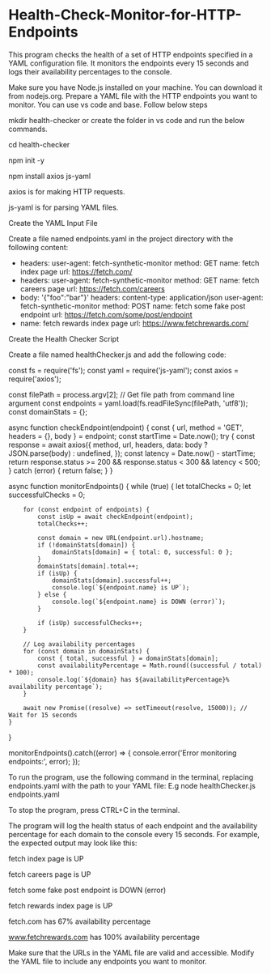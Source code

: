 # Health-Check-Monitor-for-HTTP-Endpoints

This program checks the health of a set of HTTP endpoints specified in a YAML configuration file. It monitors the endpoints every 15 seconds and logs their availability percentages to the console.

Make sure you have Node.js installed on your machine. You can download it from nodejs.org.
Prepare a YAML file with the HTTP endpoints you want to monitor. You can use vs code and base. Follow below steps


mkdir health-checker or create the folder in vs code and run the below commands.

cd health-checker

npm init -y

npm install axios js-yaml

axios is for making HTTP requests.

js-yaml is for parsing YAML files.

Create the YAML Input File

Create a file named endpoints.yaml in the project directory with the following content:

- headers:
    user-agent: fetch-synthetic-monitor
  method: GET
  name: fetch index page
  url: https://fetch.com/
- headers:
    user-agent: fetch-synthetic-monitor
  method: GET
  name: fetch careers page
  url: https://fetch.com/careers
- body: '{"foo":"bar"}'
  headers:
    content-type: application/json
    user-agent: fetch-synthetic-monitor
  method: POST
  name: fetch some fake post endpoint
  url: https://fetch.com/some/post/endpoint
- name: fetch rewards index page
  url: https://www.fetchrewards.com/



Create the Health Checker Script

Create a file named healthChecker.js and add the following code:

const fs = require('fs');
const yaml = require('js-yaml');
const axios = require('axios');

const filePath = process.argv[2]; // Get file path from command line argument
const endpoints = yaml.load(fs.readFileSync(filePath, 'utf8'));
const domainStats = {};

async function checkEndpoint(endpoint) {
    const { url, method = 'GET', headers = {}, body } = endpoint;
    const startTime = Date.now();
    try {
        const response = await axios({
            method,
            url,
            headers,
            data: body ? JSON.parse(body) : undefined,
        });
        const latency = Date.now() - startTime;
        return response.status >= 200 && response.status < 300 && latency < 500;
    } catch (error) {
        return false;
    }
}

async function monitorEndpoints() {
    while (true) {
        let totalChecks = 0;
        let successfulChecks = 0;

        for (const endpoint of endpoints) {
            const isUp = await checkEndpoint(endpoint);
            totalChecks++;

            const domain = new URL(endpoint.url).hostname;
            if (!domainStats[domain]) {
                domainStats[domain] = { total: 0, successful: 0 };
            }
            domainStats[domain].total++;
            if (isUp) {
                domainStats[domain].successful++;
                console.log(`${endpoint.name} is UP`);
            } else {
                console.log(`${endpoint.name} is DOWN (error)`);
            }

            if (isUp) successfulChecks++;
        }

        // Log availability percentages
        for (const domain in domainStats) {
            const { total, successful } = domainStats[domain];
            const availabilityPercentage = Math.round((successful / total) * 100);
            console.log(`${domain} has ${availabilityPercentage}% availability percentage`);
        }

        await new Promise((resolve) => setTimeout(resolve, 15000)); // Wait for 15 seconds
    }
}

monitorEndpoints().catch((error) => {
    console.error('Error monitoring endpoints:', error);
});

To run the program, use the following command in the terminal, replacing endpoints.yaml with the path to your YAML file:
E.g node healthChecker.js endpoints.yaml

To stop the program, press CTRL+C in the terminal.

The program will log the health status of each endpoint and the availability percentage for each domain to the console every 15 seconds. For example, the expected output may look like this:

fetch index page is UP

fetch careers page is UP

fetch some fake post endpoint is DOWN (error)

fetch rewards index page is UP

fetch.com has 67% availability percentage

www.fetchrewards.com has 100% availability percentage

Make sure that the URLs in the YAML file are valid and accessible.
Modify the YAML file to include any endpoints you want to monitor.

